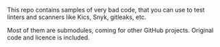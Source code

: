 This repo contains samples of very bad code, that you can use to test linters and scanners like Kics, Snyk, gitleaks, etc.

Most of them are submodules, coming for other GitHub projects. Original code and licence is included.